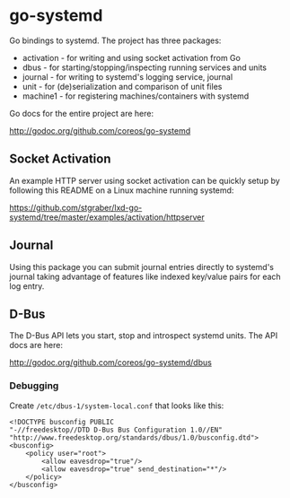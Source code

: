 # go-systemd

Go bindings to systemd. The project has three packages:

- activation - for writing and using socket activation from Go
- dbus - for starting/stopping/inspecting running services and units
- journal - for writing to systemd's logging service, journal
- unit - for (de)serialization and comparison of unit files
- machine1 - for registering machines/containers with systemd

Go docs for the entire project are here:

http://godoc.org/github.com/coreos/go-systemd

## Socket Activation

An example HTTP server using socket activation can be quickly setup by
following this README on a Linux machine running systemd:

https://github.com/stgraber/lxd-go-systemd/tree/master/examples/activation/httpserver

## Journal

Using this package you can submit journal entries directly to systemd's journal taking advantage of features like indexed key/value pairs for each log entry.

## D-Bus

The D-Bus API lets you start, stop and introspect systemd units. The API docs are here:

http://godoc.org/github.com/coreos/go-systemd/dbus

### Debugging

Create `/etc/dbus-1/system-local.conf` that looks like this:

```
<!DOCTYPE busconfig PUBLIC
"-//freedesktop//DTD D-Bus Bus Configuration 1.0//EN"
"http://www.freedesktop.org/standards/dbus/1.0/busconfig.dtd">
<busconfig>
    <policy user="root">
        <allow eavesdrop="true"/>
        <allow eavesdrop="true" send_destination="*"/>
    </policy>
</busconfig>
```
